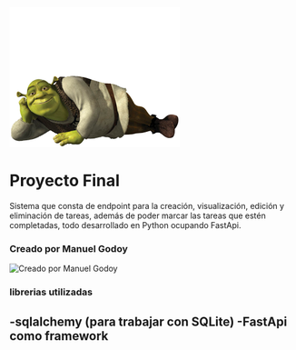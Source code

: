 ![Buenas, Buenas](./img/pngegg.png)
# Proyecto Final
Sistema que consta de endpoint para la creación, visualización, edición y eliminación de tareas, además de poder marcar las tareas que estén completadas, todo desarrollado en Python ocupando FastApi.

### Creado por Manuel Godoy
 ![Creado por Manuel Godoy](./img/shrek_bailando.gif)
### librerias utilizadas
-sqlalchemy (para trabajar con SQLite)
-FastApi como framework
-
